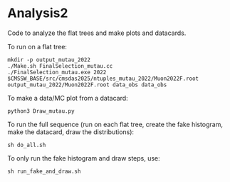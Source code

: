 # Analysis2

Code to analyze the flat trees and make plots and datacards.

To run on a flat tree:
```
mkdir -p output_mutau_2022
./Make.sh FinalSelection_mutau.cc
./FinalSelection_mutau.exe 2022 $CMSSW_BASE/src/cmsdas2025/ntuples_mutau_2022/Muon2022F.root output_mutau_2022/Muon2022F.root data_obs data_obs
```

To make a data/MC plot from a datacard:
```
python3 Draw_mutau.py
```

To run the full sequence (run on each flat tree, create the fake histogram, make the datacard, draw the distributions):
```
sh do_all.sh
```

To only run the fake histogram and draw steps, use:
```
sh run_fake_and_draw.sh
```

